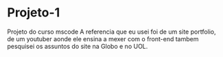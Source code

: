 # Projeto-1
Projeto do curso mscode
A referencia que eu usei foi de um site portfolio, de um youtuber aonde ele ensina a mexer com o front-end tambem pesquisei os assuntos do site na Globo e no UOL.
